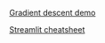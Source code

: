 [Gradient descent demo](https://share.streamlit.io/christopherdavisuci/streamlit_ed/main/grad_desc.py)

[Streamlit cheatsheet](https://share.streamlit.io/daniellewisdl/streamlit-cheat-sheet/app.py)
